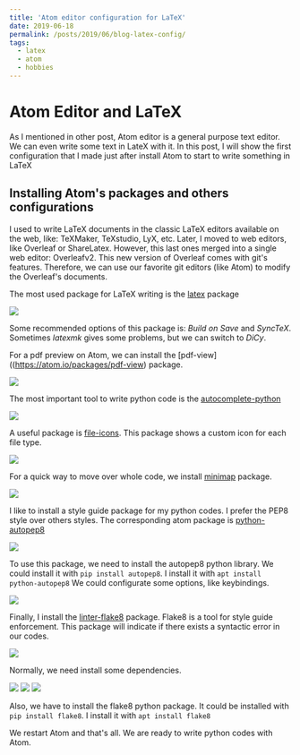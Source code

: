 ```yaml
---
title: 'Atom editor configuration for LaTeX'
date: 2019-06-18
permalink: /posts/2019/06/blog-latex-config/
tags:
  - latex
  - atom
  - hobbies
---
```


Atom Editor and LaTeX
======
As I mentioned in other post, Atom editor is a general purpose text editor. We can even write some text in LateX with it. In this post, I will show the first configuration that I made just after install Atom to start to write something in LaTeX

Installing Atom's packages and others configurations
------
I used to write LaTeX documents in the classic LaTeX editors available on the web, like: TeXMaker, TeXstudio, LyX, etc. Later, I moved to web editors, like Overleaf or ShareLatex. However, this last ones merged into a single web editor: Overleafv2. This new version of Overleaf comes with git's features. Therefore, we can use our favorite git editors (like Atom) to modify the Overleaf's documents. 

The most used package for LaTeX writing is the [latex](https://atom.io/packages/latex) package 

<img src='/images/1_latex_post.png'>

Some recommended options of this package is: _Build on Save_ and _SyncTeX_. Sometimes _latexmk_ gives some problems, but we can switch to _DiCy_.

For a pdf preview on Atom, we can install the [pdf-view]((https://atom.io/packages/pdf-view) package.

<img src='/images/2_latex_post.png'>

The most important tool to write python code is the [autocomplete-python](https://atom.io/packages/autocomplete-python "autocomplete-python")

<img src='/images/3_python_post.png'>

A useful package is [file-icons](https://atom.io/packages/file-icons "file-icons"). This package shows a custom icon for each file type.

<img src='/images/4_python_post.png'>

For a quick way to move over whole code, we install [minimap](https://atom.io/packages/minimap "minimap") package.

<img src='/images/5_python_post.png'>

I like to install a style guide package for my python codes. I prefer the PEP8 style over others styles. The corresponding atom package is [python-autopep8](https://atom.io/packages/python-autopep8 "python-autopep8")

<img src='/images/6_python_post.png'>

To use this package, we need to install the autopep8 python library. We could install it with `pip install autopep8`. I install it with `apt install python-autopep8`
We could configurate some options, like keybindings.

<img src='/images/7_python_post.png'>

Finally, I install the [linter-flake8](https://atom.io/packages/linter-flake8 "linter-flake8") package. Flake8 is a tool for style guide enforcement. This package will indicate if there exists a syntactic error in our codes.

<img src='/images/8_python_post.png'>

Normally, we need install some dependencies.

<img src='/images/9_python_post.png'>

<img src='/images/10_python_post.png'>

<img src='/images/11_python_post.png'>

Also, we have to install the flake8 python package. It could be installed with `pip install flake8`. I install it with `apt install flake8`

We restart Atom and that's all. We are ready to write python codes with Atom.
